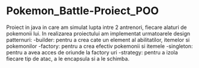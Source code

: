 # Pokemon_Battle-Proiect_POO

Proiect in java in care am simulat lupta intre 2 antrenori, fiecare alaturi de pokemonii lui.
In realizarea proiectului am implementat urmatoarele design patternuri:
-builder: pentru a crea cate un element al abilitatilor, itemelor si pokemonilor
-factory: pentru a crea efectiv pokemonii si itemele
-singleton: pentru a avea acces de oriunde la factory uri
-strategy: pentru a izola fiecare tip de atac, a le encapsula si a le schimba.
